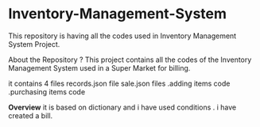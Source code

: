# Inventory-Management-System
This repository is having all the codes used in Inventory Management System Project.



 About the Repository ? 
 This project contains all the codes of the Inventory Management System used in a Super Market for billing.
 

it contains 4 files
 records.json file
 sale.json files
 .adding items code
 .purchasing items code
 
 
**Overview**
 it is based on dictionary and i have used conditions .
 i have created a bill.
